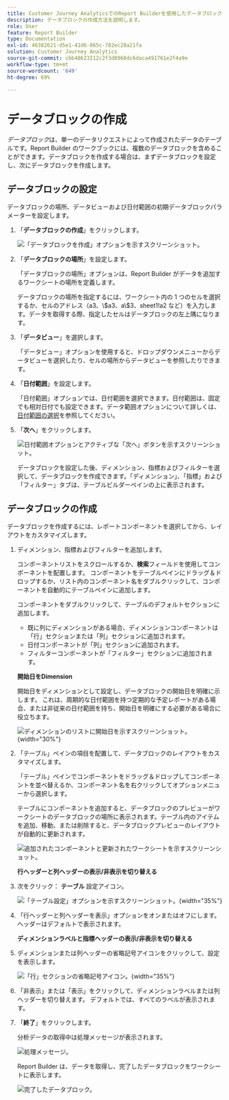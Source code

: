 ```yaml
---
title: Customer Journey AnalyticsでのReport Builderを使用したデータブロックの作成方法
description: データブロックの作成方法を説明します。
role: User
feature: Report Builder
type: Documentation
exl-id: 46382621-d5e1-41d6-865c-782ec28a21fa
solution: Customer Journey Analytics
source-git-commit: cbb48623212c2f3d8968dc6daca491761e2f4a9e
workflow-type: tm+mt
source-wordcount: '649'
ht-degree: 69%

---
```


# データブロックの作成

*データブロック*&#x200B;は、単一のデータリクエストによって作成されたデータのテーブルです。Report Builder のワークブックには、複数のデータブロックを含めることができます。データブロックを作成する場合は、まずデータブロックを設定し、次にデータブロックを作成します。

## データブロックの設定

データブロックの場所、データビューおよび日付範囲の初期データブロックパラメーターを設定します。

1. 「**データブロックの作成**」をクリックします。

   ![「データブロックを作成」オプションを示すスクリーンショット。](./assets/create_db.png)

1. 「**データブロックの場所**」を設定します。

   「データブロックの場所」オプションは、Report Builder がデータを追加するワークシートの場所を定義します。

   データブロックの場所を指定するには、ワークシート内の 1 つのセルを選択するか、セルのアドレス（a3、\\$a3、a\\\$3、sheet1!a2 など）を入力します。データを取得する際、指定したセルはデータブロックの左上隅になります。

1. 「**データビュー**」を選択します。

   「データビュー」オプションを使用すると、ドロップダウンメニューからデータビューを選択したり、セルの場所からデータビューを参照したりできます。

1. 「**日付範囲**」を設定します。

   「日付範囲」オプションでは、日付範囲を選択できます。日付範囲は、固定でも相対日付でも設定できます。データ範囲オプションについて詳しくは、 [日付範囲の選択](select-date-range.md)を参照してください。

1. 「**次へ**」をクリックします。

   ![日付範囲オプションとアクティブな「次へ」ボタンを示すスクリーンショット。](./assets/choose_date_data_view3.png)

   データブロックを設定した後、ディメンション、指標およびフィルターを選択して、データブロックを作成できます。「ディメンション」、「指標」および「フィルター」タブは、テーブルビルダーペインの上に表示されます。

## データブロックの作成

データブロックを作成するには、レポートコンポーネントを選択してから、レイアウトをカスタマイズします。

1. ディメンション、指標およびフィルターを追加します。

   コンポーネントリストをスクロールするか、**検索**&#x200B;フィールドを使用してコンポーネントを配置します。 コンポーネントをテーブルペインにドラッグ＆ドロップするか、リスト内のコンポーネント名をダブルクリックして、コンポーネントを自動的にテーブルペインに追加します。

   コンポーネントをダブルクリックして、テーブルのデフォルトセクションに追加します。

   - 既に列にディメンションがある場合、ディメンションコンポーネントは「行」セクションまたは「列」セクションに追加されます。
   - 日付コンポーネントが「列」セクションに追加されます。
   - フィルターコンポーネントが「フィルター」セクションに追加されます。

   **開始日をDimension**

   開始日をディメンションとして設定し、データブロックの開始日を明確に示します。 これは、周期的な日付範囲を持つ定期的な予定レポートがある場合、または非従来の日付範囲を持ち、開始日を明確にする必要がある場合に役立ちます。

   ![ディメンションのリストに開始日を示すスクリーンショット。](./assets/start-date-dimension.png){width="30%"}

1. 「テーブル」ペインの項目を配置して、データブロックのレイアウトをカスタマイズします。

   「テーブル」ペインでコンポーネントをドラッグ＆ドロップしてコンポーネントを並べ替えるか、コンポーネント名を右クリックしてオプションメニューから選択します。

   テーブルにコンポーネントを追加すると、データブロックのプレビューがワークシートのデータブロックの場所に表示されます。テーブル内のアイテムを追加、移動、または削除すると、データブロックプレビューのレイアウトが自動的に更新されます。

   ![追加されたコンポーネントと更新されたワークシートを示すスクリーンショット。](./assets/image10.png)

   **行ヘッダーと列ヘッダーの表示/非表示を切り替える**

1. 次をクリック： **テーブル** 設定アイコン。

   ![「テーブル設定」オプションを示すスクリーンショット。](./assets/table-settings.png){width="35%"}

1. 「行ヘッダーと列ヘッダーを表示」オプションをオンまたはオフにします。 ヘッダーはデフォルトで表示されます。

   **ディメンションラベルと指標ヘッダーの表示/非表示を切り替える**

1. ディメンションまたは列ヘッダーの省略記号アイコンをクリックして、設定を表示します。

   ![「行」セクションの省略記号アイコン。](./assets/row-heading.png){width="35%"}

1. 「非表示」または「表示」をクリックして、ディメンションラベルまたは列ヘッダーを切り替えます。 デフォルトでは、すべてのラベルが表示されます。

1. 「**終了**」をクリックします。

   分析データの取得中は処理メッセージが表示されます。

   ![処理メッセージ。](./assets/image11.png)

   Report Builder は、データを取得し、完了したデータブロックをワークシートに表示します。

   ![完了したデータブロック。](./assets/image12.png)
